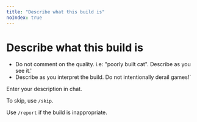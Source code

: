```yaml
---
title: "Describe what this build is"
noIndex: true
---
```


# Describe what this build is

- Do not comment on the quality. i.e: "poorly built cat". Describe as you see it.'
- Describe as you interpret the build. Do not intentionally derail games!`

Enter your description in chat.

To skip, use `/skip`.

Use `/report` if the build is inappropriate.
